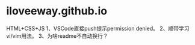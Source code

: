 # iloveeway.github.io
HTML+CSS+JS
1、VSCode直接push提示permission denied。
2、顺带学习vi/vim用法。
3、为啥readme不自动换行？